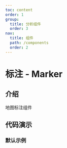 ```yaml
---
toc: content
order: 1
group:
  title: 分析组件
  order: 3
nav:
  title: 组件
  path: /components
  order: 2
---
```


# 标注 - Marker

## 介绍

地图标注组件

## 代码演示

### 默认示例

<code src="./demos/default.tsx" compact defaultShowCode></code>

<API></API>
